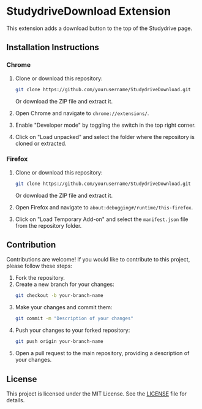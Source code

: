 # StudydriveDownload Extension

This extension adds a download button to the top of the Studydrive page.

## Installation Instructions

### Chrome

1. Clone or download this repository:
    ```bash
    git clone https://github.com/yourusername/StudydriveDownload.git
    ```
   Or download the ZIP file and extract it.

2. Open Chrome and navigate to `chrome://extensions/`.

3. Enable "Developer mode" by toggling the switch in the top right corner.

4. Click on "Load unpacked" and select the folder where the repository is cloned or extracted.

### Firefox

1. Clone or download this repository:
    ```bash
    git clone https://github.com/yourusername/StudydriveDownload.git
    ```
   Or download the ZIP file and extract it.

2. Open Firefox and navigate to `about:debugging#/runtime/this-firefox`.

3. Click on "Load Temporary Add-on" and select the `manifest.json` file from the repository folder.

## Contribution

Contributions are welcome! If you would like to contribute to this project, please follow these steps:

1. Fork the repository.
2. Create a new branch for your changes:
    ```bash
    git checkout -b your-branch-name
    ```
3. Make your changes and commit them:
    ```bash
    git commit -m "Description of your changes"
    ```
4. Push your changes to your forked repository:
    ```bash
    git push origin your-branch-name
    ```
5. Open a pull request to the main repository, providing a description of your changes.


## License
This project is licensed under the MIT License. See the [LICENSE](LICENSE.md) file for details.
